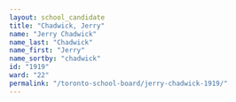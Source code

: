 ```yaml
---
layout: school_candidate
title: "Chadwick, Jerry"
name: "Jerry Chadwick"
name_last: "Chadwick"
name_first: "Jerry"
name_sortby: "chadwick"
id: "1919"
ward: "22"
permalink: "/toronto-school-board/jerry-chadwick-1919/"
---
```

